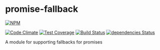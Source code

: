 promise-fallback
================
[![NPM](https://nodei.co/npm/promise-fallback.png?downloads=true&downloadRank=true&stars=true)](https://nodei.co/npm/promise-fallback/)

[![Code Climate](https://codeclimate.com/github/dancrumb/promise-fallback/badges/gpa.svg)](https://codeclimate.com/github/dancrumb/promise-fallback)
[![Test Coverage](https://codeclimate.com/github/dancrumb/promise-fallback/badges/coverage.svg)](https://codeclimate.com/github/dancrumb/promise-fallback/coverage)
[![Build Status](https://travis-ci.org/dancrumb/promise-fallback.svg?branch=master)](https://travis-ci.org/dancrumb/promise-fallback)
[![dependencies Status](https://david-dm.org/dancrumb/promise-fallback/status.svg)](https://david-dm.org/dancrumb/promise-fallback)

A module for supporting fallbacks for promises
